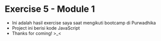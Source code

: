 # Exercise 5 - Module 1

- Ini adalah hasil exercise saya saat mengikuti bootcamp di Purwadhika
- Project ini berisi kode JavaScript
- Thanks for coming! >\_<
